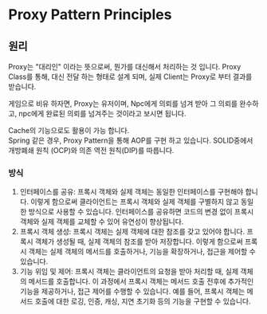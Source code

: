 # Proxy Pattern Principles

## 원리

Proxy는 "대리인" 이라는 뜻으로써, 뭔가를 대신해서 처리하는 것 입니다.
Proxy Class를 통해, 대신 전달 하는 형태로 설계 되며, 실제 Client는 
Proxy로 부터 결과를 받습니다. <br>

게임으로 비유 하자면, Proxy는 유저이며, Npc에게 의뢰를 넘겨 받아
그 의뢰를 완수하고, npc에게 완료된 의뢰를 넘겨주는 것이라고 보시면 됩니다.

Cache의 기능으로도 활용이 가능 합니다.<br>
Spring 같은 경우, Proxy Pattern을 통해 AOP를 구현 하고 있습니다.
SOLID중에서 개방폐쇄 원칙 (OCP)와 의존 역전 원칙(DIP)를 따릅니다.
### 방식
1. 인터페이스를 공유: 프록시 객체와 실제 객체는 동일한 인터페이스를 구현해야 합니다. 이렇게 함으로써 클라이언트는 프록시 객체와 실제 객체를 구별하지 않고 동일한 방식으로 사용할 수 있습니다. 인터페이스를 공유하면 코드의 변경 없이 프록시 객체와 실제 객체를 교체할 수 있어 유연성이 향상됩니다.<br>
2. 프록시 객체 생성: 프록시 객체는 실제 객체에 대한 참조를 갖고 있어야 합니다. 프록시 객체가 생성될 때, 실제 객체의 참조를 받아 저장합니다. 이렇게 함으로써 프록시 객체는 실제 객체의 메서드를 호출하거나, 기능을 확장하거나, 접근을 제어할 수 있습니다.<br>
3. 기능 위임 및 제어: 프록시 객체는 클라이언트의 요청을 받아 처리할 때, 실제 객체의 메서드를 호출합니다. 이 과정에서 프록시 객체는 메서드 호출 전후에 추가적인 기능을 제공하거나, 접근 제어를 수행할 수 있습니다. 예를 들어, 프록시 객체는 메서드 호출에 대한 로깅, 인증, 캐싱, 지연 초기화 등의 기능을 구현할 수 있습니다.<br>
